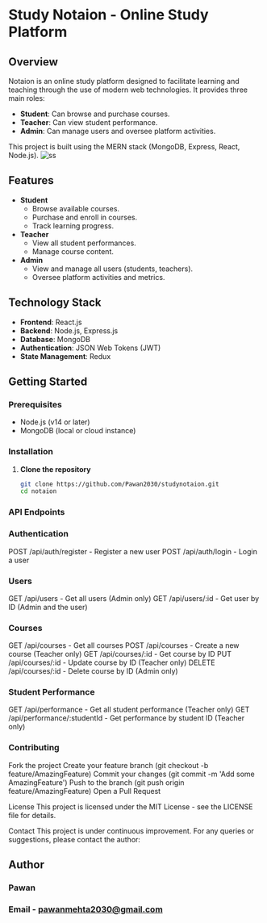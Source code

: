 # Study Notaion - Online Study Platform

## Overview
Notaion is an online study platform designed to facilitate learning and teaching through the use of modern web technologies. It provides three main roles:
- **Student**: Can browse and purchase courses.
- **Teacher**: Can view student performance.
- **Admin**: Can manage users and oversee platform activities.

This project is built using the MERN stack (MongoDB, Express, React, Node.js).
![ss](https://github.com/Pawan2030/Study-Online/assets/136910101/16aeb5be-f186-4cff-b238-6e59eb7f2cd6)


## Features
- **Student**
  - Browse available courses.
  - Purchase and enroll in courses.
  - Track learning progress.
- **Teacher**
  - View all student performances.
  - Manage course content.
- **Admin**
  - View and manage all users (students, teachers).
  - Oversee platform activities and metrics.

## Technology Stack
- **Frontend**: React.js
- **Backend**: Node.js, Express.js
- **Database**: MongoDB
- **Authentication**: JSON Web Tokens (JWT)
- **State Management**: Redux

## Getting Started

### Prerequisites
- Node.js (v14 or later)
- MongoDB (local or cloud instance)

### Installation

1. **Clone the repository**
   ```sh
   git clone https://github.com/Pawan2030/studynotaion.git
   cd notaion


### API Endpoints

### Authentication

POST /api/auth/register - Register a new user
POST /api/auth/login - Login a user

### Users
GET /api/users - Get all users (Admin only)
GET /api/users/:id - Get user by ID (Admin and the user)

### Courses
GET /api/courses - Get all courses
POST /api/courses - Create a new course (Teacher only)
GET /api/courses/:id - Get course by ID
PUT /api/courses/:id - Update course by ID (Teacher only)
DELETE /api/courses/:id - Delete course by ID (Admin only)

### Student Performance
GET /api/performance - Get all student performance (Teacher only)
GET /api/performance/:studentId - Get performance by student ID (Teacher only)

### Contributing

Fork the project
Create your feature branch (git checkout -b feature/AmazingFeature)
Commit your changes (git commit -m 'Add some AmazingFeature')
Push to the branch (git push origin feature/AmazingFeature)
Open a Pull Request

License
This project is licensed under the MIT License - see the LICENSE file for details.

Contact
This project is under continuous improvement. For any queries or suggestions, please contact the author:

## Author
### Pawan 
### Email - pawanmehta2030@gmail.com


